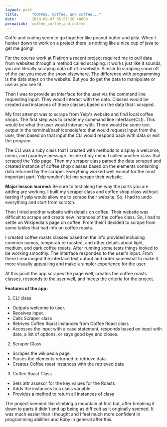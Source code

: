 ```yaml
---
layout: post
title:      "COFFEE, Coffee, and coffee..."
date:       2018-08-07 05:57:26 +0000
permalink:  coffee_coffee_and_coffee
---
```



Coffe and coding seem to go together like peanut butter and jelly. When I hunker down to work on a project there is nothing like a nice cup of java to get me going! 

For the course work at Flatiron a recent project required me to pull data from websites through a method called scraping. It works just like it sounds, you are literally scraping data off of a website. Similar to scraping snow off of the car  you move the snow elsewhere. The difference with programming is the data stays on the website. But you do get the data to manipulate or use as you see fit. 

Then I was to provide an interface for the user via the command line requesting input. They would interact with the data. Classes would be created and instances of those classes based on the data that I scraped. 

My first attempt was to scrape from Yelp's website and find local coffee shops. The first step was to create my command line interface(CLI). This would be what the user would interact with. There would be some text output in the terminal/bash/console/etc that would request input from the user, then based on that input the CLI would respond back with data or exit the program. 

The CLI was a ruby class that I created with methods to display a welcome, menu, and goodbye message. Inside of my menu I called another class that scraped the Yelp page. Then my scraper class parsed the data scraped and created instance of coffee shop classes based on the elements containing data returned by the scraper. Everything worked well except for the most important part: Yelp wouldn't let me scrape their website. 

**Major lesson learned:**
Be sure to test along the way the parts you are adding are working. I built my scraper class and coffee shop class without testing if yelp would allow me to scrape their website. So, I had to undo everything and start from scratch.

Then I tried another website with details on coffee. Their website was difficult to scrape and create new instances of the coffee class. So, I had to settle on Wikipedia's page on coffee. From their I decided to scrape from some tables that had info on coffee roasts. 

I created coffee roasts classes based on the info provided including common names, temperature roasted, and other details about light, medium, and dark coffee roasts. After running some tests things looked to be working smoothly. The interface responded to the user's input. From there I rearranged the interface text output and order somewhat to make it more visually appealling and make a simpler experience for the user.

At this point the app scrapes the page well, creates the coffee roasts classes, responds to the user well, and meets the criteria for the project.

**Features of the app:**

1. CLI class
  - Outputs welcome to user.
  - Receives input.
  - Calls Scraper class
  - Retrives Coffee Roast instances from Coffee Roast class
  - Accesses the input with a case statement, responds based on input with data, a list of options, or says good bye and closes.

2. Scraper Class
  - Scrapes the wikipedia page
  - Parses the elements returned to retrieve data
  - Creates Coffee roast instances with the retrieved data

3. Coffee Roast Class
  - Sets attr assesor for the key:values for the Roasts
  - Adds the instances to a class variable
  - Provides a method to return all instances of class

The project seemed like climbing a mountain at first but, after breaking it down to parts it didn't end up being as difficult as it originally seemed. It was much easier than I thought and I feel much more confident in programming abilities and Ruby in general after this.
